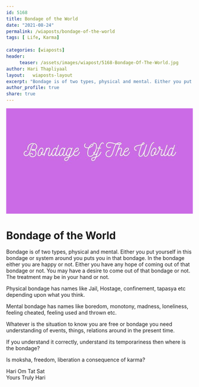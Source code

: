 ```yaml
---
id: 5168 
title: Bondage of the World
date: "2021-08-24"
permalink: /wiaposts/bondage-of-the-world
tags: [ Life, Karma]    

categories: [wiaposts] 
header:
     teaser: /assets/images/wiapost/5168-Bondage-Of-The-World.jpg
author: Hari Thapliyaal 
layout:   wiaposts-layout
excerpt: "Bondage is of two types, physical and mental. Either you put yourself in this bondage or system around you puts you in that bondage. In the bondage either you are happy or not. Either you have any hope of coming"
author_profile: true 
share: true 
---
```

![Bondage of the World](/assets/images/wiapost/5168-Bondage-Of-The-World.jpg)     
    
# Bondage of the World   
    
Bondage is of two types, physical and mental. Either you put yourself in this bondage or system around you puts you in that bondage. In the bondage either you are happy or not. Either you have any hope of coming out of that bondage or not. You may have a desire to come out of that bondage or not. The treatment may be in your hand or not.     
    
Physical bondage has names like Jail, Hostage, confinement, tapasya etc depending upon what you think.     
    
Mental bondage has names like boredom, monotony, madness, loneliness, feeling cheated, feeling used and thrown etc.     
    
Whatever is the situation to know you are free or bondage you need understanding of events, things, relations around in the present time.     
    
If you understand it correctly, understand its temporariness then where is the bondage?     
    
Is moksha, freedom, liberation a consequence of karma?     
    
Hari Om Tat Sat     
Yours Truly Hari    
